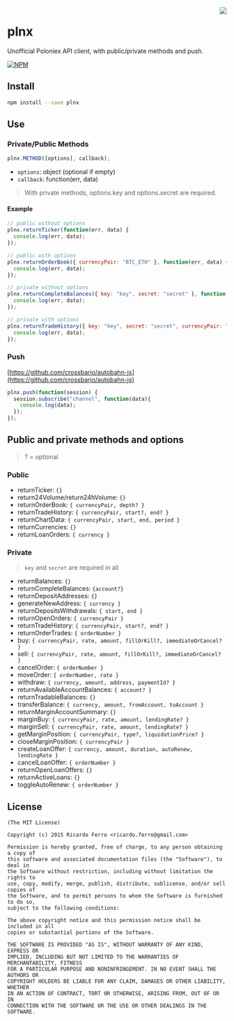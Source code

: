 
<img align="right" src="https://cdn.rawgit.com/feross/standard/master/badge.svg">

# plnx

Unofficial Poloniex API client, with public/private methods and push.

[![NPM](https://nodei.co/npm/plnx.png?downloads=true&downloadRank=true)](https://nodei.co/npm/plnx)

## Install

```sh
npm install --save plnx
```

## Use

### Private/Public Methods

```javascript
plnx.METHOD([options], callback);
```

* `options`: object (optional if empty)
* `callback`: function(err, data)

> With private methods, options.key and options.secret are required.

#### Example

```javascript
// public without options
plnx.returnTicker(function(err, data) {
  console.log(err, data);
});

// public with options
plnx.returnOrderBook({ currencyPair: "BTC_ETH" }, function(err, data) {
  console.log(err, data);
});

// private without options
plnx.returnCompleteBalances({ key: "key", secret: "secret" }, function(err, data) {
  console.log(err, data);
});

// private with options
plnx.returnTradeHistory({ key: "key", secret: "secret", currencyPair: "BTC_ETH" }, function(err, data) {
  console.log(err, data);
});

```

### Push

[https://github.com/crossbario/autobahn-js](https://github.com/crossbario/autobahn-js)

```javascript
plnx.push(function(session) {
  session.subscribe("channel", function(data){
    console.log(data);
  });
});
```

## Public and private methods and options

> ? = optional

### Public

* returnTicker: `{}`
* return24Volume/return24hVolume: `{}`
* returnOrderBook: `{ currencyPair, depth? }`
* returnTradeHistory: `{ currencyPair, start?, end? }`
* returnChartData: `{ currencyPair, start, end, period }`
* returnCurrencies: `{}`
* returnLoanOrders: `{ currency }`

### Private

> `key` and `secret` are required in all

* returnBalances: `{}`
* returnCompleteBalances: `{account?}`
* returnDepositAddresses: `{}`
* generateNewAddress: `{ currency }`
* returnDepositsWithdrawals: `{ start, end }`
* returnOpenOrders: `{ currencyPair }`
* returnTradeHistory: `{ currencyPair, start?, end? }`
* returnOrderTrades: `{ orderNumber }`
* buy: `{ currencyPair, rate, amount, fillOrKill?, immediateOrCancel? }`
* sell: `{ currencyPair, rate, amount, fillOrKill?, immediateOrCancel? }`
* cancelOrder: `{ orderNumber }`
* moveOrder: `{ orderNumber, rate }`
* withdraw: `{ currency, amount, address, paymentId? }`
* returnAvailableAccountBalances: `{ account? }`
* returnTradableBalances: `{}`
* transferBalance: `{ currency, amount, fromAccount, toAccount }`
* returnMarginAccountSummary: `{}`
* marginBuy: `{ currencyPair, rate, amount, lendingRate? }`
* marginSell: `{ currencyPair, rate, amount, lendingRate? }`
* getMarginPosition: `{ currencyPair, type?, liquidationPrice? }`
* closeMarginPosition: `{ currencyPair }`
* createLoanOffer: `{ currency, amount, duration, autoRenew, lendingRate }`
* cancelLoanOffer: `{ orderNumber }`
* returnOpenLoanOffers: `{}`
* returnActiveLoans: `{}`
* toggleAutoRenew: `{ orderNumber }`

## License

```
(The MIT License)

Copyright (c) 2015 Ricardo Ferro <ricardo.ferro@gmail.com>

Permission is hereby granted, free of charge, to any person obtaining a copy of
this software and associated documentation files (the "Software"), to deal in
the Software without restriction, including without limitation the rights to
use, copy, modify, merge, publish, distribute, sublicense, and/or sell copies of
the Software, and to permit persons to whom the Software is furnished to do so,
subject to the following conditions:

The above copyright notice and this permission notice shall be included in all
copies or substantial portions of the Software.

THE SOFTWARE IS PROVIDED "AS IS", WITHOUT WARRANTY OF ANY KIND, EXPRESS OR
IMPLIED, INCLUDING BUT NOT LIMITED TO THE WARRANTIES OF MERCHANTABILITY, FITNESS
FOR A PARTICULAR PURPOSE AND NONINFRINGEMENT. IN NO EVENT SHALL THE AUTHORS OR
COPYRIGHT HOLDERS BE LIABLE FOR ANY CLAIM, DAMAGES OR OTHER LIABILITY, WHETHER
IN AN ACTION OF CONTRACT, TORT OR OTHERWISE, ARISING FROM, OUT OF OR IN
CONNECTION WITH THE SOFTWARE OR THE USE OR OTHER DEALINGS IN THE SOFTWARE.
```
